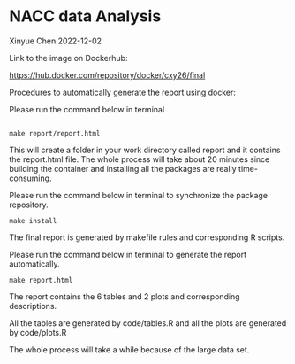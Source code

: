 NACC data Analysis
================
Xinyue Chen
2022-12-02

Link to the image on Dockerhub:

<https://hub.docker.com/repository/docker/cxy26/final>

Procedures to automatically generate the report using docker:

Please run the command below in terminal

``` terminal

make report/report.html
```

This will create a folder in your work directory called report and it
contains the report.html file. The whole process will take about 20
minutes since building the container and installing all the packages are
really time-consuming.

Please run the command below in terminal to synchronize the package
repository.

``` terminal
make install
```

The final report is generated by makefile rules and corresponding R
scripts.

Please run the command below in terminal to generate the report
automatically.

``` terminal
make report.html
```

The report contains the 6 tables and 2 plots and corresponding
descriptions.

All the tables are generated by code/tables.R and all the plots are
generated by code/plots.R

The whole process will take a while because of the large data set.
